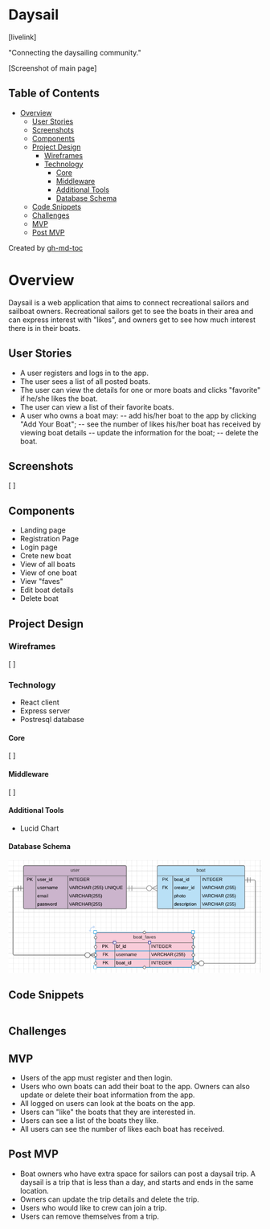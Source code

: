 # Daysail

[livelink]

"Connecting the daysailing community."

[Screenshot of main page]

## Table of Contents
   * [Overview](#overview)
      * [User Stories](#user-stories)
      * [Screenshots](#screenshots)
      * [Components](#components)
      * [Project Design](#project-design)
         * [Wireframes](#wireframes)
         * [Technology](#technology)
            * [Core](#core)
            * [Middleware](#middleware)
            * [Additional Tools](#additional-tools)
            * [Database Schema](#database-schema)
      * [Code Snippets](#code-snippets)
      * [Challenges](#challenges)
      * [MVP](#mvp)
      * [Post MVP](#post-mvp)

Created by [gh-md-toc](https://github.com/ekalinin/github-markdown-toc)

# Overview
Daysail is a web application that aims to connect recreational sailors and sailboat owners. Recreational sailors get to see the boats in their area and can express interest with "likes", and owners get to see how much interest there is in their boats.

## User Stories

- A user registers and logs in to the app.
- The user sees a list of all posted boats.
- The user can view the details for one or more boats and clicks "favorite" if he/she likes the boat.
- The user can view a list of their favorite boats.
- A user who owns a boat may:
-- add his/her boat to the app by clicking "Add Your Boat";
-- see the number of likes his/her boat has received by viewing boat details
-- update the information for the boat;
-- delete the boat.

## Screenshots
[ ]

## Components

- Landing page
- Registration Page
- Login page
- Crete new boat
- View of all boats
- View of one boat
- View "faves"
- Edit boat details
- Delete boat

## Project Design
### Wireframes
[ ]

### Technology
- React client
- Express server
- Postresql database

#### Core
[ ]

#### Middleware
[ ]

#### Additional Tools
- Lucid Chart

#### Database Schema
![](./doc_imgs/Daysail_DB_ERD.png)

## Code Snippets
```
```
## Challenges

## MVP
- Users of the app must register and then login.
- Users who own boats can add their boat to the app. Owners can also update or delete their boat information from the app.
- All logged on users can look at the boats on the app.
- Users can "like" the boats that they are interested in.
- Users can see a list of the boats they like.
- All users can see the number of likes each boat has received.

## Post MVP
- Boat owners who have extra space for sailors can post a daysail trip. A daysail is a trip that is less than a day, and starts and ends in the same location.
- Owners can update the trip details and delete the trip.
- Users who would like to crew can join a trip.
- Users can remove themselves from a trip.
